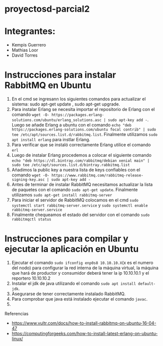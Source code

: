# proyectosd-parcial2
# Integrantes:
* Kempis Guerrero
* Mathias Loor
* David Torres
# Instrucciones para instalar RabbitMQ en Ubuntu 
1. En el cmd se ingresann los siguientes comandos para actualizar el sistema: sudo apt-get update ,  sudo apt-get upgrade.
2. Para instalar Erlang se necesita importar el repositorio de Erlang con el comando `wget -O- https://packages.erlang-solutions.com/ubuntu/erlang_solutions.asc | sudo apt-key add -`. Luego se añade Erlang a ubuntu con el comando `echo "deb https://packages.erlang-solutions.com/ubuntu focal contrib" | sudo tee /etc/apt/sources.list.d/rabbitmq.list`. Finalmente utilizamos `sudo apt install erlang` para instlar Erlang.
3. Para verificar que se instaló correctamente Erlang utilice el comando `erl`
4. Luego de instalar Erlang procedemos a colocar el siguiente comando `echo "deb https://dl.bintray.com/rabbitmq/debian xenial main" | sudo tee /etc/apt/sources.list.d/bintray.rabbitmq.list`
5. Añadimos la public key a nuestra lista de keys confiables con el comando `wget -O- https://www.rabbitmq.com/rabbitmq-release-signing-key.asc | sudo apt-key add -`
6. Antes de terminar de instalar RabbitMQ necesitamos actualizar la lista de paquetes con el comando `sudo apt-get update`. Finalmente utilizamos `sudo apt-get install rabbitmq-server`
7. Para iniciar el servidor de RabbitMQ colocamos en el cmd  `sudo systemctl start rabbitmq-server.service`  y `sudo systemctl enable rabbitmq-server.service`
8. Finalmente chequeamos el estado del servidor con el comando `sudo rabbitmqctl status`


# Instrucciones para compilar y ejecutar la aplicación en Ubuntu  
1. Ejecutar el comando `sudo ifconfig enp0s8 10.10.10.X`(x es el numero del nodo) para configurar la red interna de la máquina virtual, la máquina que hará de productor y consumidor deberá tener la ip 10.10.10.1 y el reportero 10.10.10.2
2. Instalar el jdk de java utilizando el comando `sudo apt install default-jdk`.
3. Asegurarse de tener correctamente instalado RabbitMQ.
4. Para comprobar que java está instalado ejecutar el comando `javac`.
5. 





Referencias 
* https://www.vultr.com/docs/how-to-install-rabbitmq-on-ubuntu-16-04-47
* https://computingforgeeks.com/how-to-install-latest-erlang-on-ubuntu-linux/
